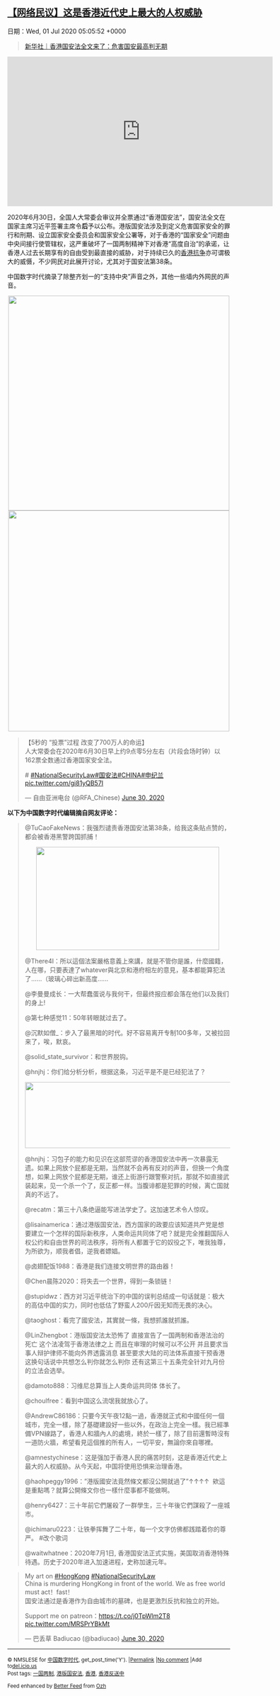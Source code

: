 [【网络民议】这是香港近代史上最大的人权威胁](https://chinadigitaltimes.net/chinese/2020/06/%e3%80%90%e7%bd%91%e7%bb%9c%e6%b0%91%e8%ae%ae%e3%80%91%e8%bf%99%e6%98%af%e9%a6%99%e6%b8%af%e8%bf%91%e4%bb%a3%e5%8f%b2%e4%b8%8a%e6%9c%80%e5%a4%a7%e7%9a%84%e4%ba%ba%e6%9d%83%e5%a8%81%e8%83%81/)
------
日期：Wed, 01 Jul 2020 05:05:52 +0000

<blockquote class="wp-embedded-content" data-secret="uoRuZFLwNo"><p><a href="https://chinadigitaltimes.net/chinese/2020/06/%e6%96%b0%e5%8d%8e%e7%a4%be%ef%bd%9c%e9%a6%99%e6%b8%af%e5%9b%bd%e5%ae%89%e6%b3%95%e5%85%a8%e6%96%87%e6%9d%a5%e4%ba%86%ef%bc%9a%e5%8d%b1%e5%ae%b3%e5%9b%bd%e5%ae%89%e6%9c%80%e9%ab%98%e5%88%a4%e6%97%a0/">新华社｜香港国安法全文来了：危害国安最高判无期</a></p></blockquote><p><iframe class="wp-embedded-content" sandbox="allow-scripts" security="restricted" title="《新华社｜香港国安法全文来了：危害国安最高判无期》—中国数字时代" src="https://chinadigitaltimes.net/chinese/2020/06/%e6%96%b0%e5%8d%8e%e7%a4%be%ef%bd%9c%e9%a6%99%e6%b8%af%e5%9b%bd%e5%ae%89%e6%b3%95%e5%85%a8%e6%96%87%e6%9d%a5%e4%ba%86%ef%bc%9a%e5%8d%b1%e5%ae%b3%e5%9b%bd%e5%ae%89%e6%9c%80%e9%ab%98%e5%88%a4%e6%97%a0/embed/#?secret=uoRuZFLwNo" data-secret="uoRuZFLwNo" width="600" height="338" frameborder="0" marginwidth="0" marginheight="0" scrolling="no"></iframe></p><p>2020年6月30日，全国人大常委会审议并全票通过“香港国安法”，国安法全文在国家主席习近平签署主席令<strong>后</strong>予以公布。港版国安法涉及到定义危害国家安全的罪行和刑期、设立国家安全委员会和国家安全公署等，对于香港的“国家安全”问题由中央间接行使管辖权，这严重破坏了一国两制精神下对香港“高度自治”的承诺，让香港人过去长期享有的自由受到最直接的威胁，对于持续已久的<a href="https://chinadigitaltimes.net/space/CDS%E4%B8%93%E9%A1%B5%EF%BC%9A%E9%A6%99%E6%B8%AF%E6%8A%97%E4%BA%89">香港抗争</a>亦可谓极大的威慑，不少网民对此展开讨论，尤其对于国安法第38条。</p><p>中国数字时代摘录了除整齐划一的“支持中央”声音之外，其他一些墙内外网民的声音。</p><p style="text-align: center"><img class="aligncenter wp-image-648774" src="https://chinadigitaltimes.net/chinese/files/2020/06/央视新闻1-1.png" alt="" width="500" height="485" srcset="https://chinadigitaltimes.net/chinese/files/2020/06/央视新闻1-1.png 1176w, https://chinadigitaltimes.net/chinese/files/2020/06/央视新闻1-1-300x291.png 300w, https://chinadigitaltimes.net/chinese/files/2020/06/央视新闻1-1-1024x993.png 1024w, https://chinadigitaltimes.net/chinese/files/2020/06/央视新闻1-1-768x744.png 768w, https://chinadigitaltimes.net/chinese/files/2020/06/央视新闻1-1-1080x1047.png 1080w, https://chinadigitaltimes.net/chinese/files/2020/06/央视新闻1-1-50x50.png 50w" sizes="(max-width: 500px) 100vw, 500px" /> <img class="aligncenter wp-image-648775" src="https://chinadigitaltimes.net/chinese/files/2020/06/央视新闻2.png" alt="" width="500" height="499" srcset="https://chinadigitaltimes.net/chinese/files/2020/06/央视新闻2.png 1182w, https://chinadigitaltimes.net/chinese/files/2020/06/央视新闻2-300x300.png 300w, https://chinadigitaltimes.net/chinese/files/2020/06/央视新闻2-1024x1022.png 1024w, https://chinadigitaltimes.net/chinese/files/2020/06/央视新闻2-150x150.png 150w, https://chinadigitaltimes.net/chinese/files/2020/06/央视新闻2-768x767.png 768w, https://chinadigitaltimes.net/chinese/files/2020/06/央视新闻2-1080x1078.png 1080w, https://chinadigitaltimes.net/chinese/files/2020/06/央视新闻2-440x440.png 440w, https://chinadigitaltimes.net/chinese/files/2020/06/央视新闻2-50x50.png 50w" sizes="(max-width: 500px) 100vw, 500px" /></p><blockquote class="twitter-tweet" data-width="550" data-dnt="true"><p lang="zh" dir="ltr">【5秒的 “投票”过程   改变了700万人的命运】<br />人大常委会在2020年6月30日早上约9点零5分左右（片段会场时钟）以162票全数通过香港国家安全法。</p><p># <a href="https://twitter.com/hashtag/NationalSecurityLaw?src=hash&amp;ref_src=twsrc%5Etfw">#NationalSecurityLaw</a><a href="https://twitter.com/hashtag/%E5%9B%BD%E5%AE%89%E6%B3%95?src=hash&amp;ref_src=twsrc%5Etfw">#国安法</a><a href="https://twitter.com/hashtag/CHINA?src=hash&amp;ref_src=twsrc%5Etfw">#CHINA</a><a href="https://twitter.com/hashtag/%E7%94%B3%E7%BA%AA%E5%85%B0?src=hash&amp;ref_src=twsrc%5Etfw">#申纪兰</a> <a href="https://t.co/gi81yQB57I">pic.twitter.com/gi81yQB57I</a></p><p>&mdash; 自由亚洲电台 (@RFA_Chinese) <a href="https://twitter.com/RFA_Chinese/status/1277931105098711043?ref_src=twsrc%5Etfw">June 30, 2020</a></p></blockquote><p><script async src="https://platform.twitter.com/widgets.js" charset="utf-8"></script></p><p><strong>以下为中国数字时代编辑摘自网友评论：</strong></p><blockquote><p>@TuCaoFakeNews：我强烈谴责香港国安法第38条，给我这条贴点赞的，都会被香港黑警跨国抓捕！</p><p style="text-align: center"><img class="aligncenter size-full wp-image-648776" src="https://chinadigitaltimes.net/chinese/files/2020/06/EbzEqZUVcAMHJIm.jpeg" alt="" width="414" height="233" srcset="https://chinadigitaltimes.net/chinese/files/2020/06/EbzEqZUVcAMHJIm.jpeg 414w, https://chinadigitaltimes.net/chinese/files/2020/06/EbzEqZUVcAMHJIm-300x169.jpeg 300w" sizes="(max-width: 414px) 100vw, 414px" /></p><p>@There4I：所以這個法案嚴格意義上來講，就是不管你是誰，什麼國籍，人在哪，只要表達了whatever與北京和港府相左的意見，基本都能算犯法了&#8230;&#8230;（玻璃心碎出新高度&#8230;&#8230;</p><p>@李曼曼成长：一大帮蠢蛋说与我何干，但最终报应都会落在他们以及我们的身上!</p><p>@第七种感觉11：50年转眼就过去了。</p><p>@沉默如僧_：步入了最黑暗的时代。好不容易离开专制100多年，又被拉回来了，唉，默哀。</p><p>@solid_state_survivor：和世界脱钩。</p><p>@hnjhj：你们给分析分析，根据这条，习近平是不是已经犯法了？</p><p style="text-align: center"><img class="aligncenter wp-image-648757" src="https://chinadigitaltimes.net/chinese/files/2020/06/EbxfhPjUMAE-ndd.jpeg" alt="" width="500" height="149" srcset="https://chinadigitaltimes.net/chinese/files/2020/06/EbxfhPjUMAE-ndd.jpeg 750w, https://chinadigitaltimes.net/chinese/files/2020/06/EbxfhPjUMAE-ndd-300x90.jpeg 300w" sizes="(max-width: 500px) 100vw, 500px" /></p><p>@hnjhj：习包子的能力和见识在这部荒谬的香港国安法中再一次暴露无遗。如果上网放个屁都是无期，当然就不会再有反对的声音，但换一个角度想，如果上网放个屁都是无期，谁还上街游行跟警察对抗，那就不如直接武装起来，见一个杀一个了，反正都一样。当腹诽都是犯罪的时候，离亡国就真的不远了。</p><p>@recatm：第三十八条绝逼能写进法学史了。这加速艺术令人惊叹。</p><p>@lisainamerica：通过港版国安法，西方国家的政要应该知道共产党是想要建立一个怎样的国际新秩序，人类命运共同体了吧？就是完全推翻国际人权公约和自由世界的司法秩序，将所有人都置于它的奴役之下，唯我独尊，为所欲为，顺我者倡，逆我者嫖娼。</p><p>@卤翅配饭1988：香港是我们连接文明世界的路由器！</p><p>@Chen晨陈2020：将失去一个世界，得到一条锁链！</p><p>@stupidwz：西方对习近平统治下的中国的误判总结成一句话就是：极大的高估中国的实力，同时也低估了野蛮人200斤因无知而无畏的决心。</p><p>@taoghost：看完了國安法，其實就一條，我想抓誰就抓誰。</p><p>@LinZhengbot：港版国安法太恐怖了 直接宣告了一国两制和香港法治的死亡 这个法凌驾于香港法律之上 而且在审理的时候可以不公开 并且要求当事人辩护律师不能向外界透露消息 甚至要求大陆的司法体系直接干预香港 这换句话说中共想怎么判你就怎么判你 还有这第三十五条完全针对九月份的立法会选举。</p><p>@damoto888：习维尼总算当上人类命运共同体 体长了。</p><p>@choulfree：看到中国这么流氓我就放心了。</p><p>@AndrewC86186：只要今天午夜12點一過，香港就正式和中國任何一個城市，完全一樣，除了基礎建設好一些以外，在政治上完全一樣。我已經準備VPN線路了，香港人和牆內人的處境，終於一樣了，除了目前還暫時沒有一道防火牆，希望看見這個推的所有人，一切平安，無論你來自哪裡。</p><p>@amnestychinese：这是强加于香港人民的痛苦时刻，这是香港近代史上最大的人权威胁。从今天起，中国将使用恐惧来治理香港。</p><p>@haohpeggy1996：&#8221;港版國安法竟然條文都沒公開就過了&#8221;↑↑↑↑  欸這是重點嗎？就算公開條文你也一樣什麼事都不能做啊。</p><p>@henry6427：三十年前它們屠殺了一群學生，三十年後它們謀殺了一座城市。</p><p>@ichimaru0223：让铁拳挥舞了二十年，每一个文字仿佛都践踏着你的尊严。 #改个歌词</p><p>@waitwhatnee：2020年7月1日, 香港国安法正式实施，美国取消香港特殊待遇。历史于2020年进入加速进程，史称加速元年。</p></blockquote><blockquote class="twitter-tweet" data-width="550" data-dnt="true"><p lang="zh" dir="ltr">My art on <a href="https://twitter.com/hashtag/HongKong?src=hash&amp;ref_src=twsrc%5Etfw">#HongKong</a> <a href="https://twitter.com/hashtag/NationalSecurityLaw?src=hash&amp;ref_src=twsrc%5Etfw">#NationalSecurityLaw</a> <br />China is murdering HongKong in front of the world. We as free world must act！fast！<br />国安法通过是香港作为自由城市的墓碑，也是更激烈反抗和独立的开始。</p><p>Support me on patreon：<a href="https://t.co/j0TpWlm2T8">https://t.co/j0TpWlm2T8</a> <a href="https://t.co/MRSPrYBkMt">pic.twitter.com/MRSPrYBkMt</a></p><p>&mdash; 巴丢草 Badiucao (@badiucao) <a href="https://twitter.com/badiucao/status/1277942173246222336?ref_src=twsrc%5Etfw">June 30, 2020</a></p></blockquote><p><script async src="https://platform.twitter.com/widgets.js" charset="utf-8"></script></p><hr /><p><small>&copy; NMSLESE for <a href="https://chinadigitaltimes.net/chinese">中国数字时代</a>, get_post_time('Y'). |<a href="https://chinadigitaltimes.net/chinese/2020/06/%e3%80%90%e7%bd%91%e7%bb%9c%e6%b0%91%e8%ae%ae%e3%80%91%e8%bf%99%e6%98%af%e9%a6%99%e6%b8%af%e8%bf%91%e4%bb%a3%e5%8f%b2%e4%b8%8a%e6%9c%80%e5%a4%a7%e7%9a%84%e4%ba%ba%e6%9d%83%e5%a8%81%e8%83%81/">Permalink</a> |<a href="https://chinadigitaltimes.net/chinese/2020/06/%e3%80%90%e7%bd%91%e7%bb%9c%e6%b0%91%e8%ae%ae%e3%80%91%e8%bf%99%e6%98%af%e9%a6%99%e6%b8%af%e8%bf%91%e4%bb%a3%e5%8f%b2%e4%b8%8a%e6%9c%80%e5%a4%a7%e7%9a%84%e4%ba%ba%e6%9d%83%e5%a8%81%e8%83%81/#comments">No comment</a> |Add to<a href="http://del.icio.us/post?url=https://chinadigitaltimes.net/chinese/2020/06/%e3%80%90%e7%bd%91%e7%bb%9c%e6%b0%91%e8%ae%ae%e3%80%91%e8%bf%99%e6%98%af%e9%a6%99%e6%b8%af%e8%bf%91%e4%bb%a3%e5%8f%b2%e4%b8%8a%e6%9c%80%e5%a4%a7%e7%9a%84%e4%ba%ba%e6%9d%83%e5%a8%81%e8%83%81/&amp;title=【网络民议】这是香港近代史上最大的人权威胁">del.icio.us</a><br/>Post tags: <a href="https://chinadigitaltimes.net/chinese/tag/%e4%b8%80%e5%9b%bd%e4%b8%a4%e5%88%b6/" rel="tag">一国两制</a>, <a href="https://chinadigitaltimes.net/chinese/tag/%e6%b8%af%e7%89%88%e5%9b%bd%e5%ae%89%e6%b3%95/" rel="tag">港版国安法</a>, <a href="https://chinadigitaltimes.net/chinese/tag/%e9%a6%99%e6%b8%af/" rel="tag">香港</a>, <a href="https://chinadigitaltimes.net/chinese/tag/%e9%a6%99%e6%b8%af%e5%8f%8d%e9%80%81%e4%b8%ad/" rel="tag">香港反送中</a><br/></small></p><p><small>Feed enhanced by <a href='http://planetozh.com/blog/my-projects/wordpress-plugin-better-feed-rss/'>Better Feed</a> from  <a href='http://planetozh.com/blog/'>Ozh</a></small></p>
